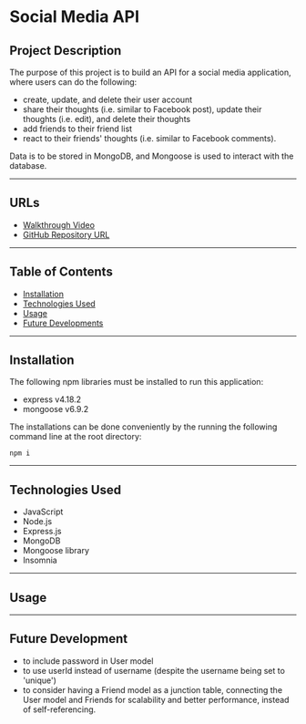 # **Social Media API**

## **Project Description**
The purpose of this project is to build an API for a social media application, where users can do the following:
- create, update, and delete their user account
- share their thoughts (i.e. similar to Facebook post), update their thoughts (i.e. edit), and delete their thoughts
- add friends to their friend list
- react to their friends' thoughts (i.e. similar to Facebook comments).

Data is to be stored in MongoDB, and Mongoose is used to interact with the database.

---
## **URLs**
- [Walkthrough Video]()
- [GitHub Repository URL](https://github.com/jouriena11/social-network-api)

---
## **Table of Contents**
- <a href="#installation">Installation</a>
- <a href="#technologies-used">Technologies Used</a>
- <a href="#usage">Usage</a>
- <a href="#future-development">Future Developments</a>

---
## **Installation**
The following npm libraries must be installed to run this application:
- express v4.18.2
- mongoose v6.9.2

The installations can be done conveniently by the running the following command line at the root directory: 
```
npm i
```

---
## **Technologies Used**
- JavaScript
- Node.js
- Express.js
- MongoDB
- Mongoose library
- Insomnia

---
## **Usage**


---
## **Future Development**
- to include password in User model
- to use userId instead of username (despite the username being set to 'unique')
- to consider having a Friend model as a junction table, connecting the User model and Friends for scalability and better performance, instead of self-referencing.